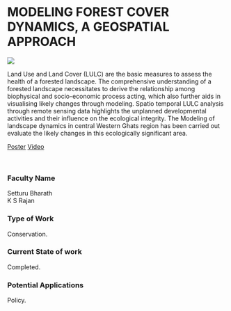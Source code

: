# MODELING FOREST COVER DYNAMICS, A GEOSPATIAL APPROACH

![](https://i.imgur.com/Xzf6kM0.jpg)

Land Use and Land Cover (LULC) are the basic measures to assess the health of a forested landscape. The comprehensive understanding of a forested landscape necessitates to derive the relationship among biophysical and socio-economic process acting, which also further aids in visualising likely changes through modeling. Spatio temporal LULC analysis through remote sensing data highlights the unplanned developmental activities and their influence on the ecological integrity. The Modeling of landscape dynamics in central Western Ghats region has been carried out evaluate the likely changes in this ecologically significant area.

[Poster](17.%20MODELING%20FOREST%20COVER%20DYNAMICS%2C%20A%20GEOSPATIAL%20APPROACH.pdf)
[Video](https://youtu.be/goFPeZdQ11s)

<br>


### Faculty Name

Setturu Bharath<br>
K S Rajan


### Type of Work

Conservation.


### Current State of work

Completed.


### Potential Applications

Policy.
